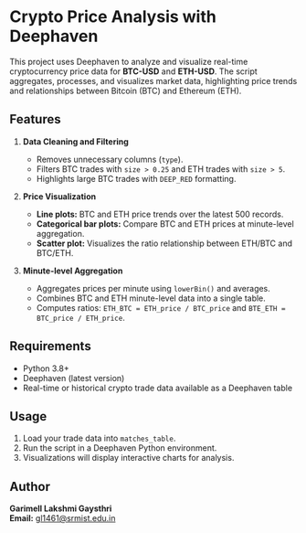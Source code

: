 # Crypto Price Analysis with Deephaven

This project uses Deephaven to analyze and visualize real-time cryptocurrency price data for **BTC-USD** and **ETH-USD**. The script aggregates, processes, and visualizes market data, highlighting price trends and relationships between Bitcoin (BTC) and Ethereum (ETH).

## Features

1. **Data Cleaning and Filtering**  
   - Removes unnecessary columns (`type`).  
   - Filters BTC trades with `size > 0.25` and ETH trades with `size > 5`.  
   - Highlights large BTC trades with `DEEP_RED` formatting.  

2. **Price Visualization**  
   - **Line plots:** BTC and ETH price trends over the latest 500 records.  
   - **Categorical bar plots:** Compare BTC and ETH prices at minute-level aggregation.  
   - **Scatter plot:** Visualizes the ratio relationship between ETH/BTC and BTC/ETH.  

3. **Minute-level Aggregation**  
   - Aggregates prices per minute using `lowerBin()` and averages.  
   - Combines BTC and ETH minute-level data into a single table.  
   - Computes ratios: `ETH_BTC = ETH_price / BTC_price` and `BTE_ETH = BTC_price / ETH_price`.  

## Requirements
- Python 3.8+  
- Deephaven (latest version)  
- Real-time or historical crypto trade data available as a Deephaven table  

## Usage
1. Load your trade data into `matches_table`.  
2. Run the script in a Deephaven Python environment.  
3. Visualizations will display interactive charts for analysis.

## Author
**Garimell Lakshmi Gaysthri**  
**Email:** gl1461@srmist.edu.in  

